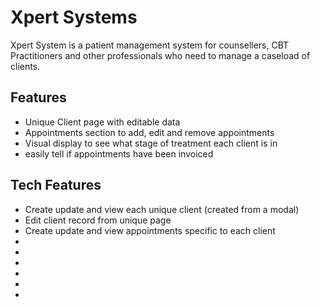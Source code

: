 
# Xpert Systems

Xpert System is a patient management system for counsellers, CBT Practitioners and other professionals who need to manage a caseload of clients.




## Features

- Unique Client page with editable data
- Appointments section to add, edit and remove appointments
- Visual display to see what stage of treatment each client is in
- easily tell if appointments have been invoiced


## Tech Features
- Create update and view each unique client (created from a modal)
- Edit client record from unique page
- Create update and view appointments specific to each client
- 
- 
- 
- 
- 
- 
